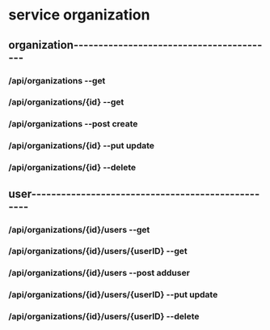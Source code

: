 # service organization
## organization-----------------------------------------
### /api/organizations  --get
### /api/organizations/{id}  --get
### /api/organizations  --post create
### /api/organizations/{id}  --put update
### /api/organizations/{id}  --delete

## user--------------------------------------------------
### /api/organizations/{id}/users  --get
### /api/organizations/{id}/users/{userID}  --get
### /api/organizations/{id}/users  --post  adduser
### /api/organizations/{id}/users/{userID}  --put update
### /api/organizations/{id}/users/{userID}  --delete